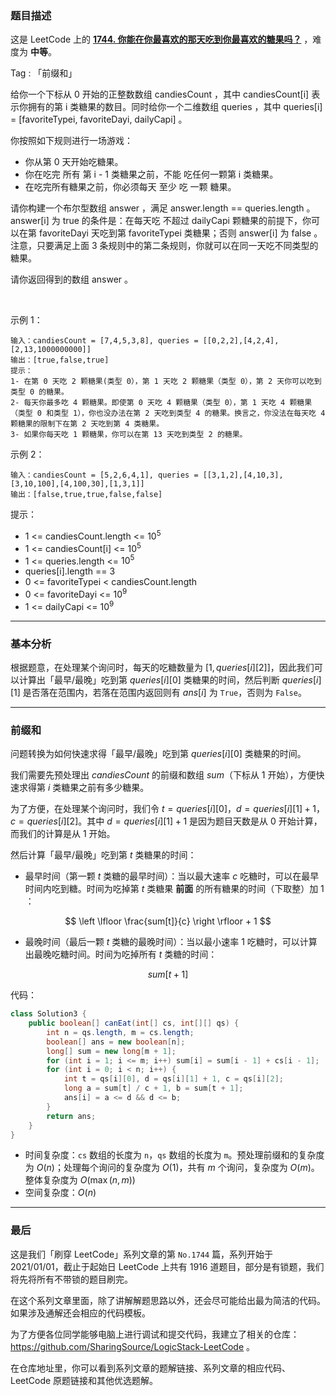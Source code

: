 ### 题目描述

这是 LeetCode 上的 **[1744. 你能在你最喜欢的那天吃到你最喜欢的糖果吗？](https://leetcode-cn.com/problems/can-you-eat-your-favorite-candy-on-your-favorite-day/solution/gong-shui-san-xie-qian-zhui-he-qiu-jie-c-b38y/)** ，难度为 **中等**。

Tag : 「前缀和」



给你一个下标从 0 开始的正整数数组 candiesCount ，其中 candiesCount[i] 表示你拥有的第 i 类糖果的数目。同时给你一个二维数组 queries ，其中 queries[i] = [favoriteTypei, favoriteDayi, dailyCapi] 。

你按照如下规则进行一场游戏：

* 你从第 0 天开始吃糖果。
* 你在吃完 所有 第 i - 1 类糖果之前，不能 吃任何一颗第 i 类糖果。
* 在吃完所有糖果之前，你必须每天 至少 吃 一颗 糖果。

请你构建一个布尔型数组 answer ，满足 answer.length == queries.length 。answer[i] 为 true 的条件是：在每天吃 不超过 dailyCapi 颗糖果的前提下，你可以在第 favoriteDayi 天吃到第 favoriteTypei 类糖果；否则 answer[i] 为 false 。注意，只要满足上面 3 条规则中的第二条规则，你就可以在同一天吃不同类型的糖果。

请你返回得到的数组 answer 。

 

示例 1：
```
输入：candiesCount = [7,4,5,3,8], queries = [[0,2,2],[4,2,4],[2,13,1000000000]]
输出：[true,false,true]
提示：
1- 在第 0 天吃 2 颗糖果(类型 0），第 1 天吃 2 颗糖果（类型 0），第 2 天你可以吃到类型 0 的糖果。
2- 每天你最多吃 4 颗糖果。即使第 0 天吃 4 颗糖果（类型 0），第 1 天吃 4 颗糖果（类型 0 和类型 1），你也没办法在第 2 天吃到类型 4 的糖果。换言之，你没法在每天吃 4 颗糖果的限制下在第 2 天吃到第 4 类糖果。
3- 如果你每天吃 1 颗糖果，你可以在第 13 天吃到类型 2 的糖果。
```
示例 2：
```
输入：candiesCount = [5,2,6,4,1], queries = [[3,1,2],[4,10,3],[3,10,100],[4,100,30],[1,3,1]]
输出：[false,true,true,false,false]
```

提示：
* 1 <= candiesCount.length <= $10^5$
* 1 <= candiesCount[i] <= $10^5$
* 1 <= queries.length <= $10^5$
* queries[i].length == 3
* 0 <= favoriteTypei < candiesCount.length
* 0 <= favoriteDayi <= $10^9$
* 1 <= dailyCapi <= $10^9$

---

### 基本分析

根据题意，在处理某个询问时，每天的吃糖数量为 $[1, queries[i][2]]$，因此我们可以计算出「最早/最晚」吃到第 $queries[i][0]$ 类糖果的时间，然后判断 $queries[i][1]$ 是否落在范围内，若落在范围内返回则有 $ans[i]$ 为 `True`，否则为 `False`。

---

### 前缀和

问题转换为如何快速求得「最早/最晚」吃到第 $queries[i][0]$ 类糖果的时间。

我们需要先预处理出 $candiesCount$ 的前缀和数组 $sum$（下标从 $1$ 开始），方便快速求得第 $i$ 类糖果之前有多少糖果。

为了方便，在处理某个询问时，我们令 $t = queries[i][0]，d = queries[i][1] + 1，c = queries[i][2]$。其中 $d = queries[i][1] + 1$ 是因为题目天数是从 $0$ 开始计算，而我们的计算是从 $1$ 开始。

然后计算「最早/最晚」吃到第 $t$ 类糖果的时间：

* 最早时间（第一颗 $t$ 类糖的最早时间）：当以最大速率 $c$ 吃糖时，可以在最早时间内吃到糖。时间为吃掉第 $t$ 类糖果 **前面** 的所有糖果的时间（下取整）加 $1$ ：

$$
\left \lfloor \frac{sum[t]}{c} \right \rfloor + 1
$$

* 最晚时间（最后一颗 $t$ 类糖的最晚时间）：当以最小速率 $1$ 吃糖时，可以计算出最晚吃糖时间。时间为吃掉所有 $t$ 类糖的时间：

$$
sum[t + 1]
$$

代码：
```Java []
class Solution3 {
    public boolean[] canEat(int[] cs, int[][] qs) {
        int n = qs.length, m = cs.length;
        boolean[] ans = new boolean[n];
        long[] sum = new long[m + 1];
        for (int i = 1; i <= m; i++) sum[i] = sum[i - 1] + cs[i - 1];
        for (int i = 0; i < n; i++) {
            int t = qs[i][0], d = qs[i][1] + 1, c = qs[i][2];
            long a = sum[t] / c + 1, b = sum[t + 1];
            ans[i] = a <= d && d <= b;
        }
        return ans;
    }
}
```
* 时间复杂度：`cs` 数组的长度为 `n`，`qs` 数组的长度为 `m`。预处理前缀和的复杂度为 $O(n)$；处理每个询问的复杂度为 $O(1)$，共有 $m$ 个询问，复杂度为 $O(m)$。整体复杂度为 $O(\max(n, m))$
* 空间复杂度：$O(n)$

---

### 最后

这是我们「刷穿 LeetCode」系列文章的第 `No.1744` 篇，系列开始于 2021/01/01，截止于起始日 LeetCode 上共有 1916 道题目，部分是有锁题，我们将先将所有不带锁的题目刷完。

在这个系列文章里面，除了讲解解题思路以外，还会尽可能给出最为简洁的代码。如果涉及通解还会相应的代码模板。

为了方便各位同学能够电脑上进行调试和提交代码，我建立了相关的仓库：https://github.com/SharingSource/LogicStack-LeetCode 。

在仓库地址里，你可以看到系列文章的题解链接、系列文章的相应代码、LeetCode 原题链接和其他优选题解。

